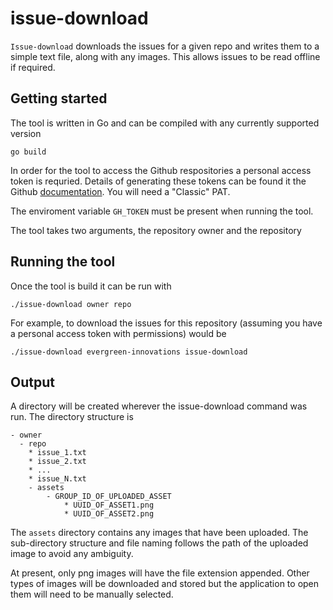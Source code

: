 # issue-download

`Issue-download` downloads the issues for a given repo and writes them to a simple text file, along
with any images. This allows issues to be read offline if required.

## Getting started
The tool is written in Go and can be compiled with any currently supported version


```
go build
```

In order for the tool to access the Github respositories a personal access token is requried. Details
of generating these tokens can be found it the Github [documentation](https://docs.github.com/en/authentication/keeping-your-account-and-data-secure/managing-your-personal-access-tokens). You will need a "Classic" PAT.

The enviroment variable `GH_TOKEN` must be present when running the tool.

The tool takes two arguments, the repository owner and the repository

## Running the tool
Once the tool is build it can be run with

```
./issue-download owner repo
```

For example, to download the issues for this repository (assuming you have a personal access token with permissions) would be

```
./issue-download evergreen-innovations issue-download
```

## Output
A directory will be created wherever the issue-download command was run. The directory structure is

```
- owner
  - repo
    * issue_1.txt
    * issue_2.txt
    * ...
    * issue_N.txt
    - assets
        - GROUP_ID_OF_UPLOADED_ASSET
            * UUID_OF_ASSET1.png
            * UUID_OF_ASSET2.png
```

The `assets` directory contains any images that have been uploaded. The sub-directory structure and file naming follows the path of the uploaded image to avoid any ambiguity.

At present, only png images will have the file extension appended. Other types of images will be downloaded and stored but the application to open them will need to be manually selected.
